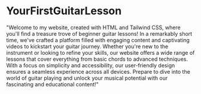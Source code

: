 # YourFirstGuitarLesson
"Welcome to my website, created with HTML and Tailwind CSS, where you'll find a treasure trove of beginner guitar lessons! 
In a remarkably short time, we've crafted a platform filled with engaging content and captivating videos to kickstart your guitar journey. 
Whether you're new to the instrument or looking to refine your skills, our website offers a wide range of lessons that cover everything from basic chords to advanced techniques. 
With a focus on simplicity and accessibility, our user-friendly design ensures a seamless experience across all devices. 
Prepare to dive into the world of guitar playing and unlock your musical potential with our fascinating and educational content!"
